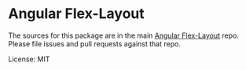 Angular Flex-Layout
=======

The sources for this package are in the main [Angular Flex-Layout](https://github.com/angular/flex-layout) repo. 
Please file issues and pull requests against that repo.

License: MIT
